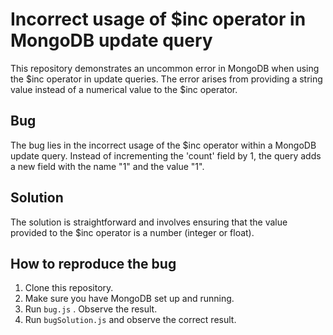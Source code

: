 # Incorrect usage of $inc operator in MongoDB update query
This repository demonstrates an uncommon error in MongoDB when using the $inc operator in update queries. The error arises from providing a string value instead of a numerical value to the $inc operator.

## Bug
The bug lies in the incorrect usage of the $inc operator within a MongoDB update query.  Instead of incrementing the 'count' field by 1, the query adds a new field with the name "1" and the value "1".

## Solution
The solution is straightforward and involves ensuring that the value provided to the $inc operator is a number (integer or float).

## How to reproduce the bug
1. Clone this repository.
2. Make sure you have MongoDB set up and running.
3. Run `bug.js` . Observe the result.
4. Run `bugSolution.js` and observe the correct result.